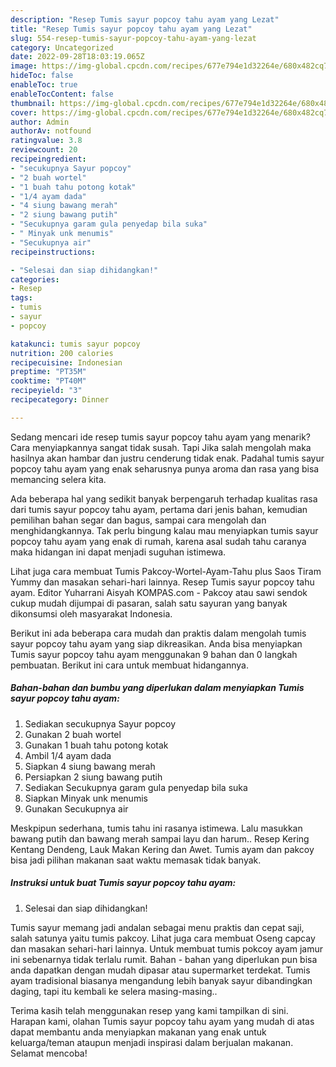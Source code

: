 ```yaml
---
description: "Resep Tumis sayur popcoy tahu ayam yang Lezat"
title: "Resep Tumis sayur popcoy tahu ayam yang Lezat"
slug: 554-resep-tumis-sayur-popcoy-tahu-ayam-yang-lezat
category: Uncategorized
date: 2022-09-28T18:03:19.065Z
image: https://img-global.cpcdn.com/recipes/677e794e1d32264e/680x482cq70/tumis-sayur-popcoy-tahu-ayam-foto-resep-utama.jpg
hideToc: false
enableToc: true
enableTocContent: false
thumbnail: https://img-global.cpcdn.com/recipes/677e794e1d32264e/680x482cq70/tumis-sayur-popcoy-tahu-ayam-foto-resep-utama.jpg
cover: https://img-global.cpcdn.com/recipes/677e794e1d32264e/680x482cq70/tumis-sayur-popcoy-tahu-ayam-foto-resep-utama.jpg
author: Admin
authorAv: notfound
ratingvalue: 3.8
reviewcount: 20
recipeingredient:
- "secukupnya Sayur popcoy"
- "2 buah wortel"
- "1 buah tahu potong kotak"
- "1/4 ayam dada"
- "4 siung bawang merah"
- "2 siung bawang putih"
- "Secukupnya garam gula penyedap bila suka"
- " Minyak unk menumis"
- "Secukupnya air"
recipeinstructions:

- "Selesai dan siap dihidangkan!"
categories:
- Resep
tags:
- tumis
- sayur
- popcoy

katakunci: tumis sayur popcoy 
nutrition: 200 calories
recipecuisine: Indonesian
preptime: "PT35M"
cooktime: "PT40M"
recipeyield: "3"
recipecategory: Dinner

---
```



Sedang mencari ide resep tumis sayur popcoy tahu ayam yang menarik? Cara menyiapkannya sangat tidak susah. Tapi Jika salah mengolah maka hasilnya akan hambar dan justru cenderung tidak enak. Padahal tumis sayur popcoy tahu ayam yang enak seharusnya punya aroma dan rasa yang bisa memancing selera kita.


Ada beberapa hal yang sedikit banyak berpengaruh terhadap kualitas rasa dari tumis sayur popcoy tahu ayam, pertama dari jenis bahan, kemudian pemilihan bahan segar dan bagus, sampai cara mengolah dan menghidangkannya. Tak perlu bingung kalau mau menyiapkan tumis sayur popcoy tahu ayam yang enak di rumah, karena asal sudah tahu caranya maka hidangan ini dapat menjadi suguhan istimewa.

Lihat juga cara membuat Tumis Pakcoy-Wortel-Ayam-Tahu plus Saos Tiram Yummy dan masakan sehari-hari lainnya. Resep Tumis sayur popcoy tahu ayam. Editor Yuharrani Aisyah KOMPAS.com - Pakcoy atau sawi sendok cukup mudah dijumpai di pasaran, salah satu sayuran yang banyak dikonsumsi oleh masyarakat Indonesia.


Berikut ini ada beberapa cara mudah dan praktis dalam mengolah tumis sayur popcoy tahu ayam yang siap dikreasikan. Anda bisa menyiapkan Tumis sayur popcoy tahu ayam menggunakan 9 bahan dan 0 langkah pembuatan. Berikut ini cara untuk membuat hidangannya.

<!--inarticleads1-->

##### Bahan-bahan dan bumbu yang diperlukan dalam menyiapkan Tumis sayur popcoy tahu ayam:

1. Sediakan secukupnya Sayur popcoy
1. Gunakan 2 buah wortel
1. Gunakan 1 buah tahu potong kotak
1. Ambil 1/4 ayam dada
1. Siapkan 4 siung bawang merah
1. Persiapkan 2 siung bawang putih
1. Sediakan Secukupnya garam gula penyedap bila suka
1. Siapkan  Minyak unk menumis
1. Gunakan Secukupnya air


Meskpipun sederhana, tumis tahu ini rasanya istimewa. Lalu masukkan bawang putih dan bawang merah sampai layu dan harum.. Resep Kering Kentang Dendeng, Lauk Makan Kering dan Awet. Tumis ayam dan pakcoy bisa jadi pilihan makanan saat waktu memasak tidak banyak. 

<!--inarticleads2-->

##### Instruksi untuk buat Tumis sayur popcoy tahu ayam:


1. Selesai dan siap dihidangkan!

Tumis sayur memang jadi andalan sebagai menu praktis dan cepat saji, salah satunya yaitu tumis pakcoy. Lihat juga cara membuat Oseng capcay dan masakan sehari-hari lainnya. Untuk membuat tumis pokcoy ayam jamur ini sebenarnya tidak terlalu rumit. Bahan - bahan yang diperlukan pun bisa anda dapatkan dengan mudah dipasar atau supermarket terdekat. Tumis ayam tradisional biasanya mengandung lebih banyak sayur dibandingkan daging, tapi itu kembali ke selera masing-masing.. 

Terima kasih telah menggunakan resep yang kami tampilkan di sini. Harapan kami, olahan Tumis sayur popcoy tahu ayam yang mudah di atas dapat membantu anda menyiapkan makanan yang enak untuk keluarga/teman ataupun menjadi inspirasi dalam berjualan makanan. Selamat mencoba!

